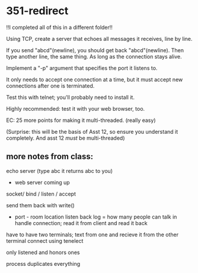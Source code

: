 # 351-redirect
!!I completed all of this in a different folder!!

Using TCP, create a server that echoes all messages it receives, line by line.

If you send "abcd"(newline), you should get back "abcd"(newline). Then type another line, the same thing. As long as the connection stays alive. 

Implement a "-p" argument that specifies the port it listens to.

It only needs to accept one connection at a time, but it must accept new connections after one is terminated.

Test this with telnet; you'll probably need to install it.

Highly recommended: test it with your web browser, too.

EC: 25 more points for making it multi-threaded. (really easy)

(Surprise: this will be the basis of Asst 12, so ensure you understand it completely. And asst 12 *must* be multi-threaded)


## more notes from class:
echo server (type abc it returns abc to you)
- web server coming up

socket/ bind / listen / accept

send them back with write()

- port - room location
listen back log = how many people can talk
in handle connection; read it from client and read it back

have to have two terminals; text from one and recieve it from the other terminal
connect using tenelect

only listened and honors ones

process duplicates everything 

